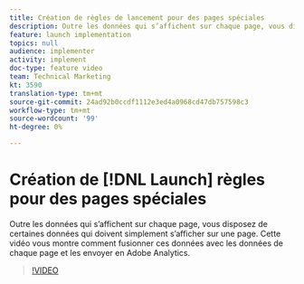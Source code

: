 ```yaml
---
title: Création de règles de lancement pour des pages spéciales
description: Outre les données qui s’affichent sur chaque page, vous disposez de certaines données qui doivent simplement s’afficher sur une page. Cette vidéo vous montre comment fusionner ces données avec les données de chaque page et les envoyer en Adobe Analytics.
feature: launch implementation
topics: null
audience: implementer
activity: implement
doc-type: feature video
team: Technical Marketing
kt: 3590
translation-type: tm+mt
source-git-commit: 24ad92b0ccdf1112e3ed4a0968cd47db757598c3
workflow-type: tm+mt
source-wordcount: '99'
ht-degree: 0%

---
```



# Création de [!DNL Launch] règles  pour des pages spéciales

Outre les données qui s’affichent sur chaque page, vous disposez de certaines données qui doivent simplement s’afficher sur une page. Cette vidéo vous montre comment fusionner ces données avec les données de chaque page et les envoyer en Adobe Analytics.

>[!VIDEO](https://video.tv.adobe.com/v/28770/?quality=12)
